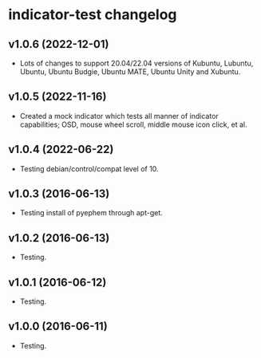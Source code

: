# indicator-test changelog

## v1.0.6 (2022-12-01)

- Lots of changes to support 20.04/22.04 versions of Kubuntu, Lubuntu, Ubuntu, Ubuntu Budgie, Ubuntu MATE, Ubuntu Unity and Xubuntu.


## v1.0.5 (2022-11-16)

- Created a mock indicator which tests all manner of indicator capabilities; OSD, mouse wheel scroll, middle mouse icon click, et al.


## v1.0.4 (2022-06-22)

- Testing debian/control/compat level of 10.


## v1.0.3 (2016-06-13)

- Testing install of pyephem through apt-get.


## v1.0.2 (2016-06-13)

- Testing.


## v1.0.1 (2016-06-12)

- Testing.


## v1.0.0 (2016-06-11)

- Testing.
